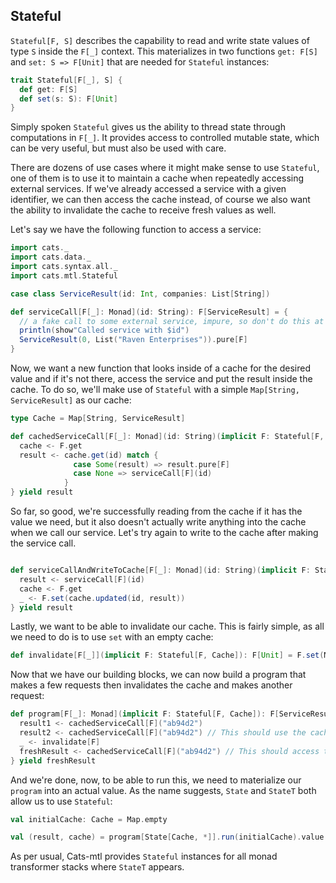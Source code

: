## Stateful

`Stateful[F, S]` describes the capability to read and write state values of type `S` inside the `F[_]` context.
This materializes in two functions `get: F[S]` and `set: S => F[Unit]` that are needed for `Stateful` instances:


```scala
trait Stateful[F[_], S] {
  def get: F[S]
  def set(s: S): F[Unit]
}
```

Simply spoken `Stateful` gives us the ability to thread state through computations in `F[_]`.
It provides access to controlled mutable state, which can be very useful, but must also be used with care.

There are dozens of use cases where it might make sense to use `Stateful`,
 one of them is to use it to maintain a cache when repeatedly accessing external services.
If we've already accessed a service with a given identifier, we can then access the cache instead, of course we also want the ability to invalidate the cache to receive fresh values as well.

Let's say we have the following function to access a service:

```scala mdoc
import cats._
import cats.data._
import cats.syntax.all._
import cats.mtl.Stateful

case class ServiceResult(id: Int, companies: List[String])

def serviceCall[F[_]: Monad](id: String): F[ServiceResult] = {
  // a fake call to some external service, impure, so don't do this at home!
  println(show"Called service with $id")
  ServiceResult(0, List("Raven Enterprises")).pure[F]
}
```

Now, we want a new function that looks inside of a cache for the desired value and if it's not there, access the service and put the result inside the cache.
To do so, we'll make use of `Stateful` with a simple `Map[String, ServiceResult]` as our cache:

```scala mdoc
type Cache = Map[String, ServiceResult]

def cachedServiceCall[F[_]: Monad](id: String)(implicit F: Stateful[F, Cache]): F[ServiceResult] = for {
  cache <- F.get
  result <- cache.get(id) match {
              case Some(result) => result.pure[F]
              case None => serviceCall[F](id)
            }
} yield result
```

So far, so good, we're successfully reading from the cache if it has the value we need, but it also doesn't actually write anything into the cache when we call our service.
Let's try again to write to the cache after making the service call.

```scala mdoc

def serviceCallAndWriteToCache[F[_]: Monad](id: String)(implicit F: Stateful[F, Cache]): F[ServiceResult] = for {
  result <- serviceCall[F](id)
  cache <- F.get
  _ <- F.set(cache.updated(id, result))
} yield result
```

Lastly, we want to be able to invalidate our cache. This is fairly simple, as all we need to do is to use `set` with an empty cache:

```scala mdoc
def invalidate[F[_]](implicit F: Stateful[F, Cache]): F[Unit] = F.set(Map.empty)
```

Now that we have our building blocks, we can now build a program that makes a few requests then invalidates the cache and makes another request:


```scala mdoc
def program[F[_]: Monad](implicit F: Stateful[F, Cache]): F[ServiceResult] = for {
  result1 <- cachedServiceCall[F]("ab94d2")
  result2 <- cachedServiceCall[F]("ab94d2") // This should use the cached value
  _ <- invalidate[F]
  freshResult <- cachedServiceCall[F]("ab94d2") // This should access the service again
} yield freshResult
```

And we're done, now, to be able to run this, we need to materialize our `program` into an actual value.
As the name suggests, `State` and `StateT` both allow us to use `Stateful`:

```scala mdoc
val initialCache: Cache = Map.empty

val (result, cache) = program[State[Cache, *]].run(initialCache).value
```

As per usual, Cats-mtl provides `Stateful` instances for all monad transformer stacks where `StateT` appears.
